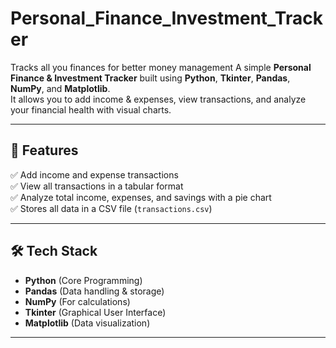 # Personal_Finance_Investment_Tracker
Tracks all you finances for better money management
A simple **Personal Finance & Investment Tracker** built using **Python**, **Tkinter**, **Pandas**, **NumPy**, and **Matplotlib**.  
It allows you to add income & expenses, view transactions, and analyze your financial health with visual charts.

---

## 🚀 Features
✅ Add income and expense transactions  
✅ View all transactions in a tabular format  
✅ Analyze total income, expenses, and savings with a pie chart  
✅ Stores all data in a CSV file (`transactions.csv`)  

---

## 🛠️ Tech Stack
- **Python** (Core Programming)
- **Pandas** (Data handling & storage)
- **NumPy** (For calculations)
- **Tkinter** (Graphical User Interface)
- **Matplotlib** (Data visualization)

---
